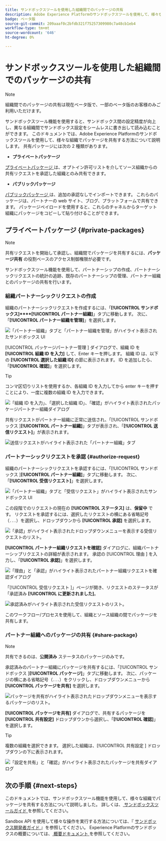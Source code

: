 ```yaml
---
title: サンドボックスツールを使用した組織間でのパッケージの共有
description: Adobe Experience Platformのサンドボックスツールを使用して、様々な組織でパッケージを共有する方法を説明します。
badge: ベータ版
source-git-commit: 209aaaf0c2bfdb321f75257309980c7a48cb1eb4
workflow-type: tm+mt
source-wordcount: '646'
ht-degree: 0%

---
```


# サンドボックスツールを使用した組織間でのパッケージの共有

>[!NOTE]
>
>組織間でのパッケージの共有は現在ベータ版で、一部のベータ版のお客様のみご利用いただけます。

サンドボックスツール機能を使用すると、サンドボックス間の設定精度が向上し、異なる組織間でサンドボックス設定をシームレスに書き出して読み込むことができます。 このドキュメントでは、Adobe Experience Platformのサンドボックスツールを使用して、様々な組織でパッケージを共有する方法について説明します。 共有パッケージには次の 2 種類があります。

- **プライベートパッケージ**

[ プライベートパッケージ ](#private-packages) は、オプトイン許可リストを介してソース組織からの共有リクエストを承認した組織とのみ共有できます。

- **パブリックパッケージ**

[ パブリックパッケージ ](./sandbox-tooling.md/#export-and-import-an-entire-sandbox) は、追加の承認なしでインポートできます。 これらのパッケージは、パートナーの web サイト、ブログ、プラットフォームで共有できます。 パッケージペイロードを使用すると、これらのチャネルからターゲット組織にパッケージをコピーして貼り付けることができます。

## プライベートパッケージ {#private-packages}

>[!NOTE]
>
>共有リクエストを開始して承認し、組織間でパッケージを共有するには、**パッケージ共有** の役割ベースのアクセス制御権限が必要です。

サンドボックスツール機能を使用して、パートナーシップの作成、パートナーシックリクエストの統計の追跡、既存のパートナーシップの管理、パートナー組織とのパッケージの共有を行います。

### 組織パートナーシックリクエストの作成

組織のパートナーシックリクエストを作成するには、「**[!UICONTROL サンドボックス]****[!UICONTROL パートナー組織]**」タブに移動します。 次に、「**[!UICONTROL パートナー組織を管理]**」を選択します。

![ 「パートナー組織」タブと「パートナー組織を管理」がハイライト表示されたサンドボックス UI](../images/ui/sandbox-tooling/private-manage-partner-orgs.png)

[!UICONTROL  パッケージパートナー管理 ] ダイアログで、組織 ID を **[!UICONTROL 組織 ID を入力]** して、Enter キーを押します。 組織 ID は、以下の **[!UICONTROL 選択した組織 ID]** の節に表示されます。 ID を追加したら、「**[!UICONTROL 確認]**」を選択します。

>[!TIP]
>
>コンマ区切りリストを使用するか、各組織 ID を入力してから enter キーを押すことにより、一度に複数の組織 ID を入力できます。

![ 「組織 ID を入力」、「選択した組織 ID」、「確認」がハイライト表示されたパッケージパートナー組織ダイアログ ](../images/ui/sandbox-tooling/private-enter-org-id.png)

共有リクエストがパートナー組織に正常に送信され、「[!UICONTROL  サンドボックス ]**[!UICONTROL パートナー組織]**」タブが表示され、「**[!UICONTROL 送信リクエスト]**」が表示されます。

![ 送信リクエストがハイライト表示された「パートナー組織」タブ ](../images/ui/sandbox-tooling/private-outgoing-request.png)

### パートナーシックリクエストを承認 {#authorize-request}

組織のパートナーシックリクエストを承認するには、「[!UICONTROL  サンドボックス ]**[!UICONTROL パートナー組織]**」タブに移動します。 次に、「**[!UICONTROL 受信リクエスト]**」を選択します。

![ 「パートナー組織」タブと「受信リクエスト」がハイライト表示されたサンドボックス UI](../images/ui/sandbox-tooling/private-authorise-partner-org.png)

この段階でのリクエストの現在の **[!UICONTROL ステータス]** は、**保留中** です。 リクエストを承認するには、選択したリクエストの横にある省略記号（`...`）を選択し、ドロップダウンから **[!UICONTROL 承認]** を選択します。

![ 「承認」がハイライト表示されたドロップダウンメニューを表示する受信リクエストのリスト。](../images/ui/sandbox-tooling/private-approve-partner-org.png)

**[!UICONTROL パートナー組織リクエストを確認]** ダイアログに、組織パートナーシップリクエストの詳細が表示されます。 承認の [!UICONTROL  理由 ] を入力し、「**[!UICONTROL 承認]**」を選択します。

![ 「理由」と「承認」がハイライト表示されたパートナー組織リクエストを確認ダイアログ ](../images/ui/sandbox-tooling/private-approval-partner-org.png)

「[!UICONTROL  受信リクエスト ]」ページが開き、リクエストのステータスが「承認済み **[!UICONTROL に更新されました]**。

![ 承認済みがハイライト表示された受信リクエストのリスト。](../images/ui/sandbox-tooling/private-approved-partner-org.png)

このワークフロー/プロセスを使用して、組織とソース組織の間でパッケージを共有します。

### パートナー組織へのパッケージの共有 {#share-package}

>[!NOTE]
>
>共有できるのは、**公開済み** ステータスのパッケージのみです。

承認済みのパートナー組織にパッケージを共有するには、「[!UICONTROL  サンドボックス ]**[!UICONTROL パッケージ]**」タブに移動します。 次に、パッケージの横にある省略記号（`...`）をクリックし、ドロップダウンメニューから **[!UICONTROL パッケージを共有]** を選択します。

![ パッケージを共有がハイライト表示されたドロップダウンメニューを表示するパッケージのリスト。](../images/ui/sandbox-tooling/private-share-package.png)

**[!UICONTROL パッケージを共有]** ダイアログで、共有するパッケージを **[!UICONTROL 共有設定]** ドロップダウンから選択し、「**[!UICONTROL 確認]**」を選択します。

>[!TIP]
>
>複数の組織を選択できます。 選択した組織は、[!UICONTROL  共有設定 ] ドロップダウンの下に表示されます。

![ 「設定を共有」と「確認」がハイライト表示されたパッケージを共有ダイアログ ](../images/ui/sandbox-tooling/private-share-package-confirm.png)

## 次の手順 {#next-steps}

このドキュメントでは、サンドボックスツール機能を使用して、様々な組織でパッケージを共有する方法について説明しました。 詳しくは、[ サンドボックスツールガイド ](../ui/sandbox-tooling.md) を参照してください。

Sandbox API を使用して様々な操作を実行する方法については、『 [ サンドボックス開発者ガイド ](../api/getting-started.md) 』を参照してください。 Experience Platformのサンドボックスの概要については、[ 概要ドキュメント ](../home.md) を参照してください。
